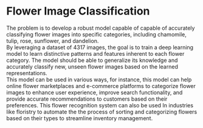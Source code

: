# Flower Image Classification
The problem is to develop a robust model capable of capable of accurately classifying flower images into specific categories, including chamomile, tulip, rose, sunflower, and dandelion.     
By leveraging a dataset of 4317 images, the goal is to train a deep learning model to learn distinctive patterns and features inherent to each flower category. The model should be able to generalize its knowledge and accurately classify new, unseen flower images based on the learned representations.            
This model can be used in various ways, for instance, this model can help online flower marketplaces and e-commerce platforms to categorize flower images to enhance user experience, improve search functionality, and provide accurate recommendations to customers based on their preferences. This flower recognition system can also be used In industries like floristry to automate the the process of sorting and categorizing flowers based on their types to streamline inventory management.
